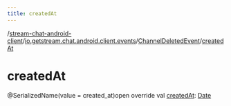 ```yaml
---
title: createdAt
---
```

/[stream-chat-android-client](../../index.md)/[io.getstream.chat.android.client.events](../index.md)/[ChannelDeletedEvent](index.md)/[createdAt](createdAt.md)  
  
  
  
# createdAt  
@SerializedName(value = created_at)open override val [createdAt](createdAt.md): [Date](https://developer.android.com/reference/kotlin/java/util/Date.html)
